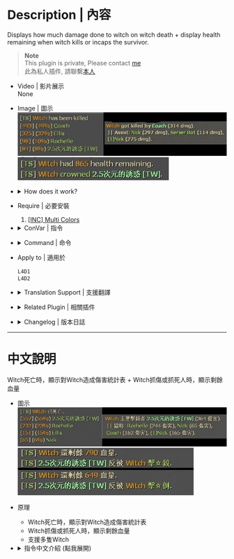 # Description | 內容
Displays how much damage done to witch on witch death + display health remaining when witch kills or incaps the survivor.

> __Note__ <br/>
This plugin is private, Please contact [me](https://github.com/fbef0102/Game-Private_Plugin#私人插件列表-private-plugins-list)<br/>
此為私人插件, 請聯繫[本人](https://github.com/fbef0102/Game-Private_Plugin#私人插件列表-private-plugins-list)

* Video | 影片展示
<br/>None

* Image | 圖示
<br/>![l4d_witch_dmg_report_1](image/l4d_witch_dmg_report_1.jpg)
<br/>![l4d_witch_dmg_report_2](image/l4d_witch_dmg_report_2.jpg)

* <details><summary>How does it work?</summary>

	* Display statistics on witch death.
	* Display health remaining when witch kills or incaps the survivor.
</details>

* Require | 必要安裝
	1. [[INC] Multi Colors](https://github.com/fbef0102/L4D1_2-Plugins/releases/tag/Multi-Colors)

* <details><summary>ConVar | 指令</summary>

	* cfg/sourcemod/l4d_witch_dmg_report.cfg
		```php
		// 0=Plugin off, 1=Plugin on.
		l4d_witch_dmg_report_enable "1"

		// If 1, display witch health remaining when witch incaps the survivor.
		l4d_witch_dmg_report_incap "1"

		// If 1, display witch health remaining when witch kills the survivor.
		l4d_witch_dmg_report_kill "1"

		// Witch damage report type, 0=Stats report, dmg+percentage, 1=Assist report, dmg only
		l4d_witch_dmg_report_display_type "0"

		// How many players displayed in each line of damage report
		l4d_witch_dmg_report_display_num "1"
		```
</details>

* <details><summary>Command | 命令</summary>

	None
</details>

* Apply to | 適用於
	```
	L4D1
	L4D2
	```

* <details><summary>Translation Support | 支援翻譯</summary>

	```
	English
	繁體中文
	简体中文
	```
</details>

* <details><summary>Related Plugin | 相關插件</summary>

	1. [l4d2_assist](https://github.com/fbef0102/L4D1_2-Plugins/tree/master/l4d2_assist): Show damage done to S.I. by survivors
		> 每個特感死亡時顯示對特感傷害統計表

	2. [l4d_tank_dmg_report](/L4D_插件/Tank_坦克/l4d_tank_dmg_report): Displays how much damage done to tank + rock/punch/hittable from tank statistics on tank death.
		> Tank死亡時，顯示對Tank造成傷害統計表 + 顯示受到的 拳頭/石頭/車子 統計
</details>

* <details><summary>Changelog | 版本日誌</summary>

	* v1.1 (2024-12-3)
		* Update cvars
		* Update translation

	* v1.0 (2024-11-26)
		* Initial Release
</details>

- - - -
# 中文說明
Witch死亡時，顯示對Witch造成傷害統計表 + Witch抓傷或抓死人時，顯示剩餘血量

* 圖示
<br/>![zho/l4d_witch_dmg_report_1](image/zho/l4d_witch_dmg_report_1.jpg)
<br/>![zho/l4d_witch_dmg_report_2](image/zho/l4d_witch_dmg_report_2.jpg)

* 原理
	* Witch死亡時，顯示對Witch造成傷害統計表
	* Witch抓傷或抓死人時，顯示剩餘血量
	* 支援多隻Witch

* <details><summary>指令中文介紹 (點我展開)</summary>

	* cfg/sourcemod/l4d_witch_dmg_report.cfg
		```php
		// 0=關閉插件, 1=啟動插件
		l4d_witch_dmg_report_enable "1"

		// 為1時，Witch抓傷人時，顯示剩餘血量
		l4d_witch_dmg_report_incap "1"

		// 為1時，Witch抓死人時，顯示剩餘血量
		l4d_witch_dmg_report_kill "1"

		// 顯示哪一種傷害統計表, 0=統計報告, 傷害+百分比, 1=協助擊殺報告, 只顯示傷害
		l4d_witch_dmg_report_display_type "0"

		// 報告表當中, 每一行顯示多少玩家? (用於多人房，倖存者數量太多顯示不完)
		l4d_witch_dmg_report_display_num "1"
		```
</details>